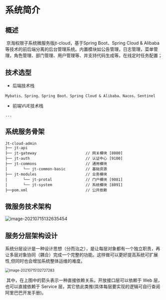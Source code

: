 # 系统简介

## 概述

​	京淘权限子系统微服务版jt-cloud，基于Spring Boot、Spring Cloud & Alibaba等技术的前后端分离的后台管理系统。内置模块如公告管理，日志管理，菜单管理，角色管理、部门管理、用户管理等、并支持代码生成等。在线定时任务配置；

## 技术选型

- 后端技术栈

```
Mybatis、Spring、Spring Boot、Spring Cloud & Alibaba、Nacos、Sentinel
```

- 前端VUE技术栈

```
...
```

## 系统服务骨架

```
Jt-cloud-admin
├── jt-api              
├── jt-gateway     				    // 网关模块 [8080]
├── jt-auth        				    // 认证中心 [9100]
├── jt-commons       			    // 通用模块
│       └── jt-common-basic         // 基础资源
├── jt-modules            		    // 业务模块
│       └── jt-protal               // 门户模块 [9081]
│       └── jt-system               // 系统模块 [8091]
├──pom.xml             		        // 公共依赖
```

## 微服务技术架构

![image-20210715132635454](D:\AboStudy\typora笔记\6-msa\京淘权限管理子系统.assets\image-20210715132635454.png)

## 服务分层架构设计

​	系统分层设计是一种设计思想（分而治之），是让每层对象都有一个独立职责，再让多层对象协同（耦合）完成一个完整的功能。这样做可以更好提高系统可扩展性,但同时也会增加系统整体运维的难度。

<img src="D:\AboStudy\typora笔记\6-msa\京淘权限管理子系统.assets\image-20210715132727283.png" alt="image-20210715132727283" style="zoom: 80%;" />

​	其中，在上图中的箭头表示一种直接依赖关系，开放接口层可以依赖于 Web 层，也可以直接依赖于 Service 层，其它依此类推(具体每层要实现的逻辑可自行查阅阿里巴巴开发手册)。
